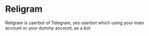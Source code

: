 # Religram
Religram is userbot of Telegram, yes userbot which using your main account or your dummy account, as a bot
